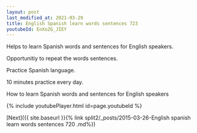 ```yaml
---
layout: post
last_modified_at: 2021-03-29
title: English Spanish learn words sentences 723 
youtubeId: EnXoZG_JIEY
---
```

 
 
Helps to learn Spanish words and sentences for English speakers.

Opportunitiy to repeat the words sentences. 

Practice Spanish language. 
 
10 minutes practice every day. 
 
How to learn Spanish words and sentences for English speakers 
 
{% include youtubePlayer.html id=page.youtubeId %}
 
 
[Next]({{ site.baseurl }}{% link  split2/_posts/2015-03-26-English spanish learn words sentences 720 .md%})
 
